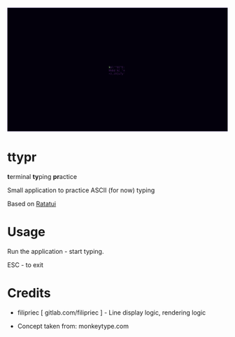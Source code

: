 ![](preview.gif)

# ttypr

**t**erminal **ty**ping **pr**actice

Small application to practice ASCII (for now) typing

Based on [Ratatui][Repo]

# Usage

Run the application - start typing.

ESC - to exit

# Credits

- filipriec [ gitlab.com/filipriec ] - Line display logic, rendering logic

- Concept taken from: monkeytype.com

[Repo]: https://github.com/ratatui/ratatui
